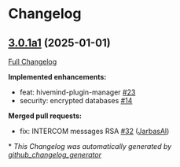 # Changelog

## [3.0.1a1](https://github.com/JarbasHiveMind/HiveMind-core/tree/3.0.1a1) (2025-01-01)

[Full Changelog](https://github.com/JarbasHiveMind/HiveMind-core/compare/3.0.0...3.0.1a1)

**Implemented enhancements:**

- feat: hivemind-plugin-manager [\#23](https://github.com/JarbasHiveMind/HiveMind-core/issues/23)
- security: encrypted databases [\#14](https://github.com/JarbasHiveMind/HiveMind-core/issues/14)

**Merged pull requests:**

- fix: INTERCOM messages RSA [\#32](https://github.com/JarbasHiveMind/HiveMind-core/pull/32) ([JarbasAl](https://github.com/JarbasAl))



\* *This Changelog was automatically generated by [github_changelog_generator](https://github.com/github-changelog-generator/github-changelog-generator)*

